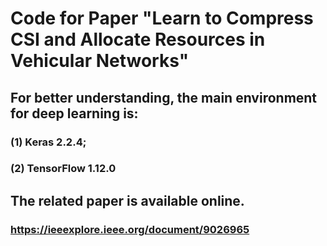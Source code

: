 
# Code for Paper "Learn to Compress CSI and Allocate Resources in Vehicular Networks"

## For better understanding, the main environment for deep learning is:
### (1) Keras 2.2.4;
### (2) TensorFlow 1.12.0 

## The related paper is available online. 
### https://ieeexplore.ieee.org/document/9026965


